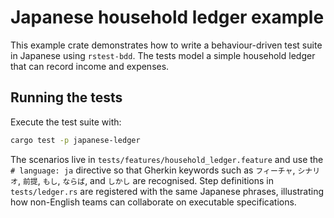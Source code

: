 # Japanese household ledger example

This example crate demonstrates how to write a behaviour-driven test suite in
Japanese using `rstest-bdd`. The tests model a simple household ledger that can
record income and expenses.

## Running the tests

Execute the test suite with:

```bash
cargo test -p japanese-ledger
```

The scenarios live in `tests/features/household_ledger.feature` and use the
`# language: ja` directive so that Gherkin keywords such as `フィーチャ`,
`シナリオ`, `前提`, `もし`, `ならば`, and `しかし` are recognised. Step
definitions in `tests/ledger.rs` are registered with the same Japanese phrases,
illustrating how non-English teams can collaborate on executable specifications.
